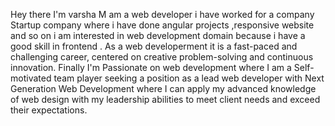 Hey there I'm varsha M am a web developer
i have worked for a company Startup company where i have done angular projects ,responsive website and so on i am interested in web development
domain because i have a good skill in frontend .
As a web developerment it  is a fast-paced and challenging career, centered on creative problem-solving and continuous innovation. 
Finally I'm Passionate on web development where I am a Self-motivated team player seeking a position as a lead web developer with Next Generation 
Web Development where I can apply my advanced knowledge of web design with my leadership abilities to meet client needs and exceed their expectations.
